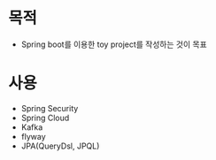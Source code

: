 # 목적
- Spring boot를 이용한 toy project를 작성하는 것이 목표

# 사용
- Spring Security
- Spring Cloud
- Kafka
- flyway
- JPA(QueryDsl, JPQL)
